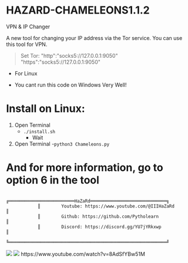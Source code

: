 # HAZARD-CHAMELEONS1.1.2
VPN &amp; IP Changer

A new tool for changing your IP address via the Tor service. You can use this tool for VPN.
> Set Tor:
> "http":"socks5://127.0.0.1:9050"
> "https":"socks5://127.0.0.1:9050"

- For Linux
  
- You cant run this code on Windows Very Well!

# Install on Linux:

1. Open Terminal
   - `./install.sh`
      - Wait
2. Open Terminal
   -`python3 Chameleons.py`

# And for more information, go to option 6 in the tool

                ╔═════════════════════════HaZaRd═════════════════════════════╗
                ║        Youtube: https://www.youtube.com/@IIIHaZaRd         ║
                ║        Github: https://github.com/Pytholearn               ║
                ║        Discord: https://discord.gg/YU7jYRkxwp              ║
                ╚════════════════════════════════════════════════════════════╝

<img src = "https://s8.uupload.ir/files/image_xefg.png">
<img src = "https://s8.uupload.ir/files/chameleons_nivh.png">
https://www.youtube.com/watch?v=8AdSfYBw51M
